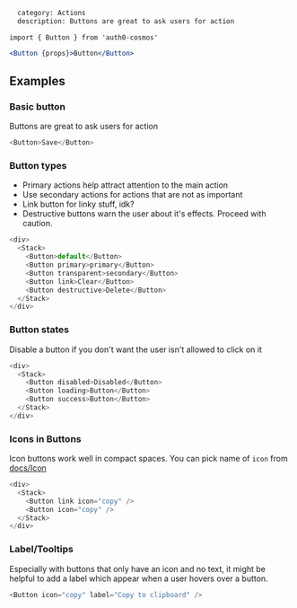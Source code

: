 ```meta
  category: Actions
  description: Buttons are great to ask users for action
```

`import { Button } from 'auth0-cosmos'`

```jsx
<Button {props}>Button</Button>
```

## Examples

### Basic button

Buttons are great to ask users for action

```js
<Button>Save</Button>
```

### Button types

* Primary actions help attract attention to the main action
* Use secondary actions for actions that are not as important
* Link button for linky stuff, idk?
* Destructive buttons warn the user about it's effects. Proceed with caution.

```js
<div>
  <Stack>
    <Button>default</Button>
    <Button primary>primary</Button>
    <Button transparent>secondary</Button>
    <Button link>Clear</Button>
    <Button destructive>Delete</Button>
  </Stack>
</div>
```

### Button states

Disable a button if you don't want the user isn't allowed to click on it

```js
<div>
  <Stack>
    <Button disabled>Disabled</Button>
    <Button loading>Button</Button>
    <Button success>Button</Button>
  </Stack>
</div>
```

### Icons in Buttons

Icon buttons work well in compact spaces. You can pick name of `icon` from [docs/Icon](/docs/Icon)

```js
<div>
  <Stack>
    <Button link icon="copy" />
    <Button icon="copy" />
  </Stack>
</div>
```

### Label/Tooltips

Especially with buttons that only have an icon and no text, it might be helpful to add a label
which appear when a user hovers over a button.

```js
<Button icon="copy" label="Copy to clipboard" />
```
